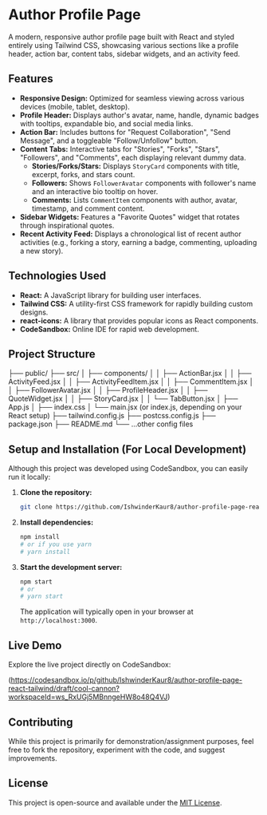 # Author Profile Page

A modern, responsive author profile page built with React and styled entirely using Tailwind CSS, showcasing various sections like a profile header, action bar, content tabs, sidebar widgets, and an activity feed.

## Features

* **Responsive Design:** Optimized for seamless viewing across various devices (mobile, tablet, desktop).
* **Profile Header:** Displays author's avatar, name, handle, dynamic badges with tooltips, expandable bio, and social media links.
* **Action Bar:** Includes buttons for "Request Collaboration", "Send Message", and a toggleable "Follow/Unfollow" button.
* **Content Tabs:** Interactive tabs for "Stories", "Forks", "Stars", "Followers", and "Comments", each displaying relevant dummy data.
    * **Stories/Forks/Stars:** Displays `StoryCard` components with title, excerpt, forks, and stars count.
    * **Followers:** Shows `FollowerAvatar` components with follower's name and an interactive bio tooltip on hover.
    * **Comments:** Lists `CommentItem` components with author, avatar, timestamp, and comment content.
* **Sidebar Widgets:** Features a "Favorite Quotes" widget that rotates through inspirational quotes.
* **Recent Activity Feed:** Displays a chronological list of recent author activities (e.g., forking a story, earning a badge, commenting, uploading a new story).

## Technologies Used

* **React:** A JavaScript library for building user interfaces.
* **Tailwind CSS:** A utility-first CSS framework for rapidly building custom designs.
* **react-icons:** A library that provides popular icons as React components.
* **CodeSandbox:** Online IDE for rapid web development.

## Project Structure
├── public/
├── src/
│   ├── components/
│   │   ├── ActionBar.jsx
│   │   ├── ActivityFeed.jsx
│   │   ├── ActivityFeedItem.jsx
│   │   ├── CommentItem.jsx
│   │   ├── FollowerAvatar.jsx
│   │   ├── ProfileHeader.jsx
│   │   ├── QuoteWidget.jsx
│   │   ├── StoryCard.jsx
│   │   └── TabButton.jsx
│   ├── App.js
│   ├── index.css
│   └── main.jsx (or index.js, depending on your React setup)
├── tailwind.config.js
├── postcss.config.js
├── package.json
├── README.md
└── ...other config files

## Setup and Installation (For Local Development)

Although this project was developed using CodeSandbox, you can easily run it locally:

1.  **Clone the repository:**
    ```bash
    git clone https://github.com/IshwinderKaur8/author-profile-page-react-tailwind.git
    ```

2.  **Install dependencies:**
    ```bash
    npm install
    # or if you use yarn
    # yarn install
    ```

3.  **Start the development server:**
    ```bash
    npm start
    # or
    # yarn start
    ```

    The application will typically open in your browser at `http://localhost:3000`.

## Live Demo

Explore the live project directly on CodeSandbox:

(https://codesandbox.io/p/github/IshwinderKaur8/author-profile-page-react-tailwind/draft/cool-cannon?workspaceId=ws_RxUGj5MBnngeHW8o48Q4VJ)

## Contributing

While this project is primarily for demonstration/assignment purposes, feel free to fork the repository, experiment with the code, and suggest improvements.

## License

This project is open-source and available under the [MIT License](https://opensource.org/licenses/MIT).
